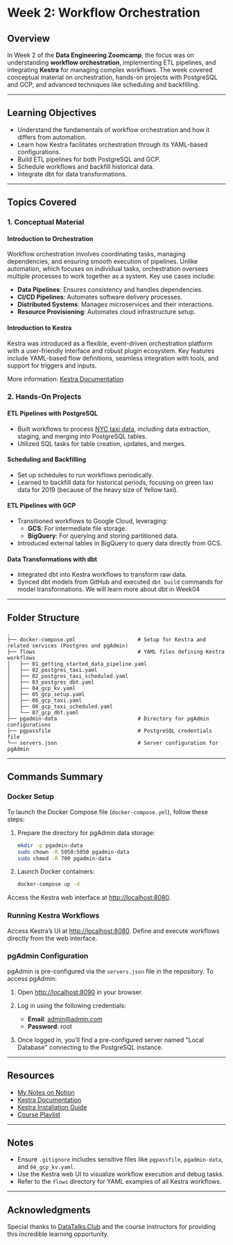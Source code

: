# Week 2: Workflow Orchestration

## Overview

In Week 2 of the **Data Engineering Zoomcamp**, the focus was on understanding **workflow orchestration**, implementing ETL pipelines, and integrating **Kestra** for managing complex workflows. The week covered conceptual material on orchestration, hands-on projects with PostgreSQL and GCP, and advanced techniques like scheduling and backfilling.

---

## Learning Objectives

- Understand the fundamentals of workflow orchestration and how it differs from automation.
- Learn how Kestra facilitates orchestration through its YAML-based configurations.
- Build ETL pipelines for both PostgreSQL and GCP.
- Schedule workflows and backfill historical data.
- Integrate dbt for data transformations.

---

## Topics Covered

### 1. **Conceptual Material**

#### Introduction to Orchestration

Workflow orchestration involves coordinating tasks, managing dependencies, and ensuring smooth execution of pipelines. Unlike automation, which focuses on individual tasks, orchestration oversees multiple processes to work together as a system. Key use cases include:

- **Data Pipelines**: Ensures consistency and handles dependencies.
- **CI/CD Pipelines**: Automates software delivery processes.
- **Distributed Systems**: Manages microservices and their interactions.
- **Resource Provisioning**: Automates cloud infrastructure setup.

#### Introduction to Kestra

Kestra was introduced as a flexible, event-driven orchestration platform with a user-friendly interface and robust plugin ecosystem. Key features include YAML-based flow definitions, seamless integration with tools, and support for triggers and inputs.

More information: [Kestra Documentation](https://kestra.io/docs)

### 2. **Hands-On Projects**

#### ETL Pipelines with PostgreSQL

- Built workflows to process [NYC taxi data](https://github.com/DataTalksClub/nyc-tlc-data/releases), including data extraction, staging, and merging into PostgreSQL tables.
- Utilized SQL tasks for table creation, updates, and merges.

#### Scheduling and Backfilling

- Set up schedules to run workflows periodically.
- Learned to backfill data for historical periods, focusing on green taxi data for 2019 (because of the heavy size of Yellow taxi).

#### ETL Pipelines with GCP

- Transitioned workflows to Google Cloud, leveraging:
  - **GCS**: For intermediate file storage.
  - **BigQuery**: For querying and storing partitioned data.
- Introduced external tables in BigQuery to query data directly from GCS.

#### Data Transformations with dbt

- Integrated dbt into Kestra workflows to transform raw data.
- Synced dbt models from GitHub and executed `dbt build` commands for model transformations. We will learn more about dbt in Week04

---

## Folder Structure

```plaintext
.
├── docker-compose.yml                    # Setup for Kestra and related services (Postgres and pgAdmin)
├── flows                                 # YAML files defining Kestra workflows
│   ├── 01_getting_started_data_pipeline.yaml
│   ├── 02_postgres_taxi.yaml
│   ├── 02_postgres_taxi_scheduled.yaml
│   ├── 03_postgres_dbt.yaml
│   ├── 04_gcp_kv.yaml
│   ├── 05_gcp_setup.yaml
│   ├── 06_gcp_taxi.yaml
│   ├── 06_gcp_taxi_scheduled.yaml
│   └── 07_gcp_dbt.yaml
├── pgadmin-data                          # Directory for pgAdmin configurations
├── pgpassfile                            # PostgreSQL credentials file
└── servers.json                          # Server configuration for pgAdmin

```

---

## Commands Summary

### Docker Setup

To launch the Docker Compose file (`docker-compose.yml`), follow these steps:

1. Prepare the directory for pgAdmin data storage:

   ```bash
   mkdir -p pgadmin-data
   sudo chown -R 5050:5050 pgadmin-data
   sudo chmod -R 700 pgadmin-data
   ```

2. Launch Docker containers:

   ```bash
   docker-compose up -d
   ```

Access the Kestra web interface at [http://localhost:8080](http://localhost:8080).

### Running Kestra Workflows

Access Kestra’s UI at [http://localhost:8080](http://localhost:8080). Define and execute workflows directly from the web interface.

### pgAdmin Configuration

pgAdmin is pre-configured via the `servers.json` file in the repository. To access pgAdmin:

1. Open [http://localhost:8090](http://localhost:8090) in your browser.

2. Log in using the following credentials:

   - **Email**: [admin@admin.com](mailto\:admin@admin.com)
   - **Password**: root

3. Once logged in, you’ll find a pre-configured server named "Local Database" connecting to the PostgreSQL instance.

---

## Resources

- [My Notes on Notion](https://www.notion.so/Week-2-Workflow-Orchestration-17129780dc4a80148debf61e6453fffe?pvs=4)
- [Kestra Documentation](https://kestra.io/docs)
- [Kestra Installation Guide](https://kestra.io/docs/installation/docker)
- [Course Playlist](https://www.youtube.com/playlist?list=PL3MmuxUbc_hJed7dXYoJw8DoCuVHhGEQb)

---

## Notes

- Ensure `.gitignore` includes sensitive files like `pgpassfile`, `pgadmin-data`, and `04_gcp_kv.yaml`.
- Use the Kestra web UI to visualize workflow execution and debug tasks.
- Refer to the `flows` directory for YAML examples of all Kestra workflows.

---

## Acknowledgments

Special thanks to [DataTalks.Club](https://datatalks.club/) and the course instructors for providing this incredible learning opportunity.
